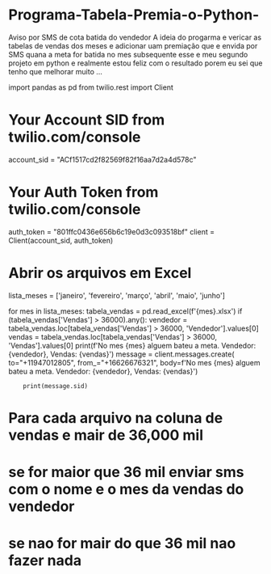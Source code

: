 # Programa-Tabela-Premia-o-Python-
Aviso por SMS de cota batida do vendedor 
A ideia do progarma e vericar as tabelas de vendas dos meses e adicionar uam premiação 
que e envida por SMS quana a meta for batida no mes subsequente esse e meu segundo projeto em python e realmente estou feliz 
com o resultado porem eu sei que tenho que melhorar muito ...

import pandas as pd
from twilio.rest import Client

# Your Account SID from twilio.com/console
account_sid = "ACf1517cd2f82569f82f16aa7d2a4d578c"
# Your Auth Token from twilio.com/console
auth_token  = "801ffc0436e656b6c19e0d3c093518bf"
client = Client(account_sid, auth_token)


# Abrir os arquivos em Excel

lista_meses = ['janeiro', 'fevereiro', 'março', 'abril', 'maio', 'junho']

for mes in lista_meses:
    tabela_vendas = pd.read_excel(f'{mes}.xlsx')
    if (tabela_vendas['Vendas'] > 36000).any():
        vendedor = tabela_vendas.loc[tabela_vendas['Vendas'] > 36000, 'Vendedor'].values[0]
        vendas = tabela_vendas.loc[tabela_vendas['Vendas'] > 36000,  'Vendas'].values[0]
        print(f'No mes {mes} alguem bateu a meta. Vendedor: {vendedor}, Vendas: {vendas}')
        message = client.messages.create(
            to="+11947012805",
            from_="+16626676321",
            body=f'No mes {mes} alguem  bateu a meta. Vendedor: {vendedor}, Vendas: {vendas}')

        print(message.sid)

# Para cada arquivo na coluna de vendas e mair de 36,000 mil

# se for maior que 36 mil enviar sms com o nome e o mes da vendas do vendedor

# se nao for mair do que 36 mil nao fazer nada



